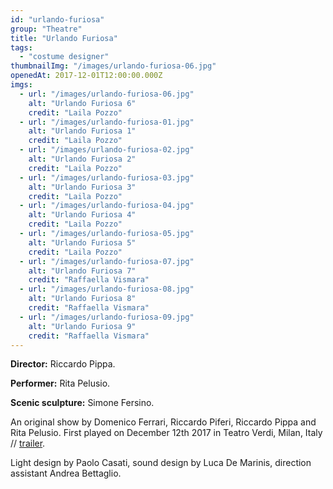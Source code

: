 ```yaml
---
id: "urlando-furiosa"
group: "Theatre"
title: "Urlando Furiosa"
tags:
  - "costume designer"
thumbnailImg: "/images/urlando-furiosa-06.jpg"
openedAt: 2017-12-01T12:00:00.000Z
imgs:
  - url: "/images/urlando-furiosa-06.jpg"
    alt: "Urlando Furiosa 6"
    credit: "Laila Pozzo"
  - url: "/images/urlando-furiosa-01.jpg"
    alt: "Urlando Furiosa 1"
    credit: "Laila Pozzo"
  - url: "/images/urlando-furiosa-02.jpg"
    alt: "Urlando Furiosa 2"
    credit: "Laila Pozzo"
  - url: "/images/urlando-furiosa-03.jpg"
    alt: "Urlando Furiosa 3"
    credit: "Laila Pozzo"
  - url: "/images/urlando-furiosa-04.jpg"
    alt: "Urlando Furiosa 4"
    credit: "Laila Pozzo"
  - url: "/images/urlando-furiosa-05.jpg"
    alt: "Urlando Furiosa 5"
    credit: "Laila Pozzo"
  - url: "/images/urlando-furiosa-07.jpg"
    alt: "Urlando Furiosa 7"
    credit: "Raffaella Vismara"
  - url: "/images/urlando-furiosa-08.jpg"
    alt: "Urlando Furiosa 8"
    credit: "Raffaella Vismara"
  - url: "/images/urlando-furiosa-09.jpg"
    alt: "Urlando Furiosa 9"
    credit: "Raffaella Vismara"
---
```

**Director:** Riccardo Pippa.

**Performer:** Rita Pelusio.

**Scenic sculpture:** Simone Fersino.

An original show by Domenico Ferrari, Riccardo Piferi, Riccardo Pippa and Rita Pelusio. First played on December 12th 2017 in Teatro Verdi, Milan, Italy // [trailer](https://vimeo.com/250084156).

Light design by Paolo Casati, sound design by Luca De Marinis, direction assistant Andrea Bettaglio.
